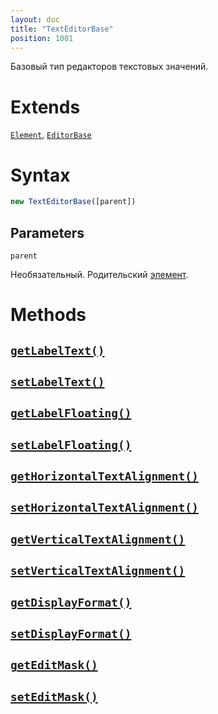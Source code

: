 ```yaml
---
layout: doc
title: "TextEditorBase"
position: 1001
---
```


Базовый тип редакторов текстовых значений.

# Extends

[`Element`](../../KeyConcepts/Element/), [`EditorBase`](../EditorBase/)

# Syntax

```js
new TextEditorBase([parent])
```

## Parameters

`parent`

Необязательный. Родительский [элемент](../../KeyConcepts/Element/).

# Methods

## [`getLabelText()`](TextEditorBase.getLabelText/)
## [`setLabelText()`](TextEditorBase.setLabelText/)
## [`getLabelFloating()`](TextEditorBase.getLabelFloating/)
## [`setLabelFloating()`](TextEditorBase.setLabelFloating/)
## [`getHorizontalTextAlignment()`](TextEditorBase.getHorizontalTextAlignment/)
## [`setHorizontalTextAlignment()`](TextEditorBase.setHorizontalTextAlignment/)
## [`getVerticalTextAlignment()`](TextEditorBase.getVerticalTextAlignment/)
## [`setVerticalTextAlignment()`](TextEditorBase.setVerticalTextAlignment/)
## [`getDisplayFormat()`](TextEditorBase.getDisplayFormat/)
## [`setDisplayFormat()`](TextEditorBase.setDisplayFormat/)
## [`getEditMask()`](TextEditorBase.getEditMask/)
## [`setEditMask()`](TextEditorBase.setEditMask/)
